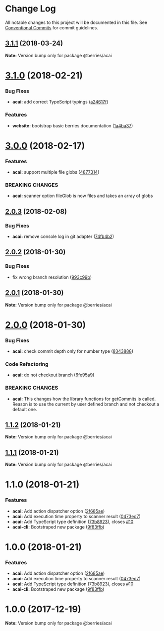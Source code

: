 # Change Log

All notable changes to this project will be documented in this file.
See [Conventional Commits](https://conventionalcommits.org) for commit guidelines.

<a name="3.1.1"></a>
## [3.1.1](https://github.com/MartinHelmut/berries/compare/@berries/acai@3.1.0...@berries/acai@3.1.1) (2018-03-24)




**Note:** Version bump only for package @berries/acai

<a name="3.1.0"></a>
# [3.1.0](https://github.com/MartinHelmut/berries/compare/@berries/acai@3.0.0...@berries/acai@3.1.0) (2018-02-21)


### Bug Fixes

* **acai:** add correct TypeScript typings ([a24617f](https://github.com/MartinHelmut/berries/commit/a24617f))


### Features

* **website:** bootstrap basic berries documentation ([1a4ba37](https://github.com/MartinHelmut/berries/commit/1a4ba37))




<a name="3.0.0"></a>
# [3.0.0](https://github.com/MartinHelmut/berries/compare/@berries/acai@2.0.3...@berries/acai@3.0.0) (2018-02-17)


### Features

* **acai:** support multiple file globs ([4877314](https://github.com/MartinHelmut/berries/commit/4877314))


### BREAKING CHANGES

* **acai:** scanner option fileGlob is now files and takes an array of globs




<a name="2.0.3"></a>
## [2.0.3](https://github.com/MartinHelmut/berries/compare/@berries/acai@2.0.2...@berries/acai@2.0.3) (2018-02-08)


### Bug Fixes

* **acai:** remove console log in git adapter ([74fb4b2](https://github.com/MartinHelmut/berries/commit/74fb4b2))




<a name="2.0.2"></a>
## [2.0.2](https://github.com/MartinHelmut/berries/compare/@berries/acai@2.0.1...@berries/acai@2.0.2) (2018-01-30)


### Bug Fixes

* fix wrong branch resolution ([993c99b](https://github.com/MartinHelmut/berries/commit/993c99b))




<a name="2.0.1"></a>
## [2.0.1](https://github.com/MartinHelmut/berries/compare/@berries/acai@2.0.0...@berries/acai@2.0.1) (2018-01-30)




**Note:** Version bump only for package @berries/acai

<a name="2.0.0"></a>
# [2.0.0](https://github.com/MartinHelmut/berries/compare/@berries/acai@1.1.2...@berries/acai@2.0.0) (2018-01-30)


### Bug Fixes

* **acai:** check commit depth only for number type ([8343888](https://github.com/MartinHelmut/berries/commit/8343888))


### Code Refactoring

* **acai:** do not checkout branch ([6fe95a9](https://github.com/MartinHelmut/berries/commit/6fe95a9))


### BREAKING CHANGES

* **acai:** This changes how the library functions for getCommits is called. Reason is to use the current by user defined branch and not checkout a default one.




<a name="1.1.2"></a>
## [1.1.2](https://github.com/MartinHelmut/berries/compare/@berries/acai@1.1.1...@berries/acai@1.1.2) (2018-01-21)




**Note:** Version bump only for package @berries/acai

<a name="1.1.1"></a>
## [1.1.1](https://github.com/MartinHelmut/berries/compare/@berries/acai@1.1.0...@berries/acai@1.1.1) (2018-01-21)




**Note:** Version bump only for package @berries/acai

<a name="1.1.0"></a>
# 1.1.0 (2018-01-21)


### Features

* **acai:** Add action dispatcher option ([2f685ae](https://github.com/MartinHelmut/berries/commit/2f685ae))
* **acai:** Add execution time property to scanner result ([0473ed7](https://github.com/MartinHelmut/berries/commit/0473ed7))
* **acai:** Add TypeScript type definition ([73b8923](https://github.com/MartinHelmut/berries/commit/73b8923)), closes [#10](https://github.com/MartinHelmut/berries/issues/10)
* **acai-cli:** Bootstraped new package ([9f83ffb](https://github.com/MartinHelmut/berries/commit/9f83ffb))




<a name="1.0.0"></a>
# 1.0.0 (2018-01-21)


### Features

* **acai:** Add action dispatcher option ([2f685ae](https://github.com/MartinHelmut/berries/commit/2f685ae))
* **acai:** Add execution time property to scanner result ([0473ed7](https://github.com/MartinHelmut/berries/commit/0473ed7))
* **acai:** Add TypeScript type definition ([73b8923](https://github.com/MartinHelmut/berries/commit/73b8923)), closes [#10](https://github.com/MartinHelmut/berries/issues/10)
* **acai-cli:** Bootstraped new package ([9f83ffb](https://github.com/MartinHelmut/berries/commit/9f83ffb))




<a name="1.0.0"></a>
# 1.0.0 (2017-12-19)




**Note:** Version bump only for package @berries/acai
